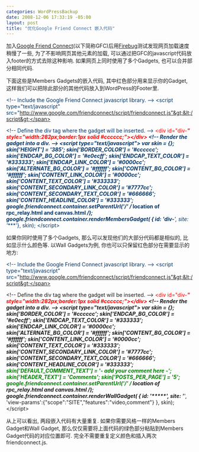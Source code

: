 ```yaml
--- 
categories: WordPressBackup
date: 2008-12-06 17:33:19 -05:00
layout: post
title: "优化Google Friend Connect 嵌入代码"
---
```

加入<a href="http://ztnote.com/2008/12/try-google-friend-connect/" target="_blank">Google Friend Connect</a>(以下简称GFC)后用<a href="https://addons.mozilla.org/en-US/firefox/addon/1843" target="_blank">Firebug</a>测试发现网页加载速度稍慢了一些, 为了不影响网页其他元素的加载, 可以通过把GFC的javascript代码放入footer的方式去除这种影响. 如果网页上同时使用了多个Gadgets, 也可以合并部分相同代码.

<!--more-->

下面这些是Members Gadgets的嵌入代码, 其中红色部分用来显示你的Gadget, 这样我们可以把除此部分的其他代码放入到WordPress的Footer里.

<span style="color:#003366;">&lt;!-- Include the Google Friend Connect javascript library. --&gt;
&lt;script type="text/javascript" src="http://www.google.com/friendconnect/script/friendconnect.js"&gt;&lt;/script&gt;</span>

<span style="color:#003366;">&lt;!-- Define the div tag where the gadget will be inserted. --&gt;
<span style="color:#ff0000;">&lt;div id="div-***" style="width:282px;border:1px solid #cccccc;"&gt;&lt;/div&gt;</span>
&lt;!-- Render the gadget into a div. --&gt;
&lt;script type="text/javascript"&gt;
var skin = {};
skin['HEIGHT'] = '385';
skin['BORDER_COLOR'] = '#cccccc';
skin['ENDCAP_BG_COLOR'] = '#e0ecff';
skin['ENDCAP_TEXT_COLOR'] = '#333333';
skin['ENDCAP_LINK_COLOR'] = '#0000cc';
skin['ALTERNATE_BG_COLOR'] = '#ffffff';
skin['CONTENT_BG_COLOR'] = '#ffffff';
skin['CONTENT_LINK_COLOR'] = '#0000cc';
skin['CONTENT_TEXT_COLOR'] = '#333333';
skin['CONTENT_SECONDARY_LINK_COLOR'] = '#7777cc';
skin['CONTENT_SECONDARY_TEXT_COLOR'] = '#666666';
skin['CONTENT_HEADLINE_COLOR'] = '#333333';
google.friendconnect.container.setParentUrl('/' /* location of rpc_relay.html and canvas.html */);
google.friendconnect.container.renderMembersGadget(
{ id: 'div-****',
site: '****'},
skin);
&lt;/script&gt;</span>

如果你同时使用了多个Gadgets, 那么可以发现他们的大部分代码都是相似的, 比如显示什么颜色等. 以Wall Gadgets为例, 你也可以只保留红色部分在需要显示的地方:

<span style="color:#003366;">&lt;!-- Include the Google Friend Connect javascript library. --&gt;
&lt;script type="text/javascript" src="http://www.google.com/friendconnect/script/friendconnect.js"&gt;&lt;/script&gt;</span>

&lt;!-- Define the div tag where the gadget will be inserted. --&gt;
<span style="color:#ff0000;">&lt;div id="div-****" style="width:282px;border:1px solid #cccccc;"&gt;&lt;/div&gt;</span>
&lt;!-- Render the gadget into a div. --&gt;
&lt;script type="text/javascript"&gt;
var skin = {};
skin['BORDER_COLOR'] = '#cccccc';
skin['ENDCAP_BG_COLOR'] = '#e0ecff';
skin['ENDCAP_TEXT_COLOR'] = '#333333';
skin['ENDCAP_LINK_COLOR'] = '#0000cc';
skin['ALTERNATE_BG_COLOR'] = '#ffffff';
skin['CONTENT_BG_COLOR'] = '#ffffff';
skin['CONTENT_LINK_COLOR'] = '#0000cc';
skin['CONTENT_TEXT_COLOR'] = '#333333';
skin['CONTENT_SECONDARY_LINK_COLOR'] = '#7777cc';
skin['CONTENT_SECONDARY_TEXT_COLOR'] = '#666666';
skin['CONTENT_HEADLINE_COLOR'] = '#333333';
<span style="color:#008000;">skin['DEFAULT_COMMENT_TEXT'] = '- add your comment here -';
skin['HEADER_TEXT'] = 'Comments';
skin['POSTS_PER_PAGE'] = '5';
google.friendconnect.container.setParentUrl('/' /* location of rpc_relay.html and canvas.html */);
google.friendconnect.container.renderWallGadget(
{ id: '*****',
site: '****',
'view-params':{"scope":"SITE","features":"video,comment"}
},
skin);</span>
&lt;/script&gt;

从上可以看出, 两段嵌入代码有大量重复. 如果你需要风格一样的Members Gadget和Wall Gadget, 那么仅仅需要将上面代码的绿色部分粘贴到Members Gadget代码的对应位置即可. 完全不需要重复定义颜色和插入两次friendconnect.js.
